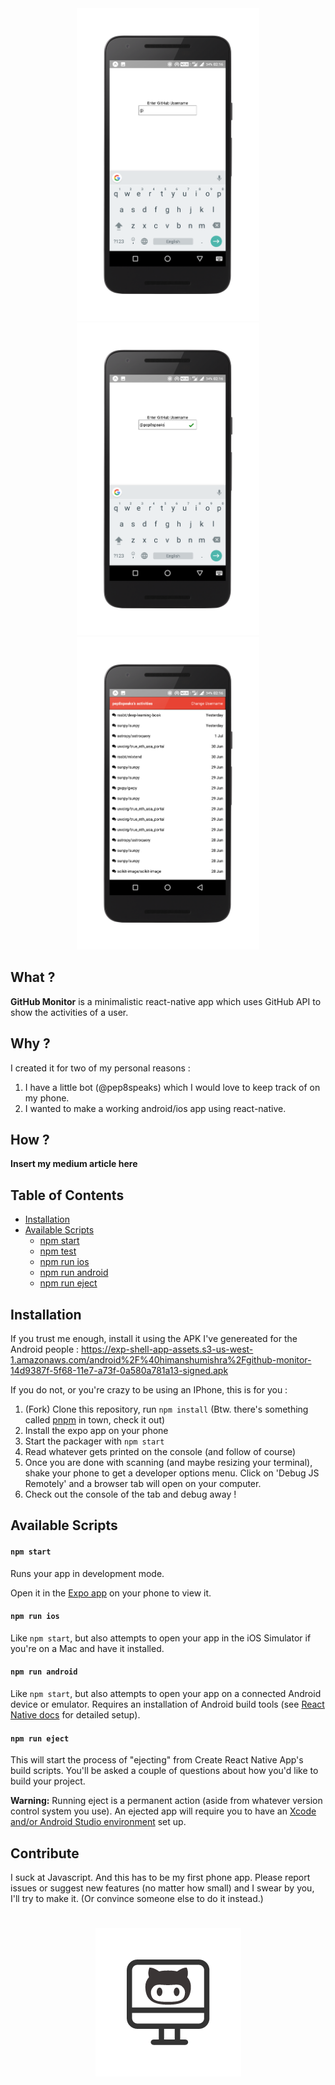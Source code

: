 <div align="center" style="display: 'flex'; justify-content: 'space-between">
  <img src="assets/frame1.png" height="500px">
  <img src="assets/frame2.png" height="500px">
  <img src="assets/frame3.png" height="500px">
</div>

## What ?

**GitHub Monitor** is a minimalistic react-native app which uses GitHub API to show the activities of a user.

## Why ?

I created it for two of my personal reasons :

1. I have a little bot (@pep8speaks) which I would love to keep track of on my phone.
2. I wanted to make a working android/ios app using react-native.

## How ?

**Insert my medium article here**

## Table of Contents

* [Installation](#installation)
* [Available Scripts](#available-scripts)
  * [npm start](#npm-start)
  * [npm test](#npm-test)
  * [npm run ios](#npm-run-ios)
  * [npm run android](#npm-run-android)
  * [npm run eject](#npm-run-eject)

## Installation

If you trust me enough, install it using the APK I've genereated for the Android people : https://exp-shell-app-assets.s3-us-west-1.amazonaws.com/android%2F%40himanshumishra%2Fgithub-monitor-14d9387f-5f68-11e7-a73f-0a580a781a13-signed.apk

If you do not, or you're crazy to be using an IPhone, this is for you :

1. (Fork) Clone this repository, run `npm install` (Btw. there's something called [pnpm](https://github.com/pnpm/pnpm) in town, check it out)
2. Install the expo app on your phone
3. Start the packager with `npm start`
4. Read whatever gets printed on the console (and follow of course)
5. Once you are done with scanning (and maybe resizing your terminal), shake your phone to get a developer options menu. Click on 'Debug JS Remotely' and a browser tab will open on your computer.
6. Check out the console of the tab and debug away !

## Available Scripts

#### `npm start`

Runs your app in development mode.

Open it in the [Expo app](https://expo.io) on your phone to view it.

#### `npm run ios`

Like `npm start`, but also attempts to open your app in the iOS Simulator if you're on a Mac and have it installed.

#### `npm run android`

Like `npm start`, but also attempts to open your app on a connected Android device or emulator. Requires an installation of Android build tools (see [React Native docs](https://facebook.github.io/react-native/docs/getting-started.html) for detailed setup).

#### `npm run eject`

This will start the process of "ejecting" from Create React Native App's build scripts. You'll be asked a couple of questions about how you'd like to build your project.

**Warning:** Running eject is a permanent action (aside from whatever version control system you use). An ejected app will require you to have an [Xcode and/or Android Studio environment](https://facebook.github.io/react-native/docs/getting-started.html) set up.

## Contribute

I suck at Javascript. And this has to be my first phone app. Please report issues or suggest new features (no matter how small) and I swear by you, I'll try to make it. (Or convince someone else to do it instead.)
<h1 align="center"><img src="assets/icon.png"></h1>

